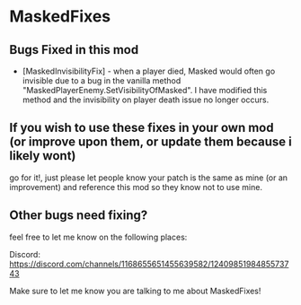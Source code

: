 # MaskedFixes

## Bugs Fixed in this mod
+ [MaskedInvisibilityFix] - when a player died, Masked would often go invisible due to a bug in the vanilla method "MaskedPlayerEnemy.SetVisibilityOfMasked". I have modified this method and the invisibility on player death issue no longer occurs.

## If you wish to use these fixes in your own mod (or improve upon them, or update them because i likely wont)
go for it!, just please let people know your patch is the same as mine (or an improvement) and reference this mod so they know not to use mine.

## Other bugs need fixing?
feel free to let me know on the following places:

Discord: https://discord.com/channels/1168655651455639582/1240985198485573743

Make sure to let me know you are talking to me about MaskedFixes!
